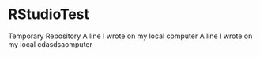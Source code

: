 # RStudioTest
Temporary Repository
A line I wrote on my local computer
A line I wrote on my local cdasdsaomputer
